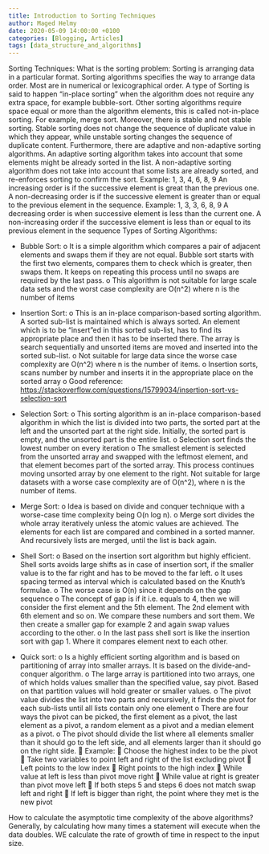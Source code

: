 ```yaml
---
title: Introduction to Sorting Techniques
author: Maged Helmy
date: 2020-05-09 14:00:00 +0100
categories: [Blogging, Articles]
tags: [data_structure_and_algorithms]
---
```


Sorting Techniques:
What is the sorting problem: Sorting is arranging data in a particular format. Sorting algorithms specifies the way to arrange data order. Most are in numerical or lexicographical order. A type of Sorting is said to happen “in-place sorting” when the algorithm does not require any extra space, for example bubble-sort. Other sorting algorithms require space equal or more than the algorithm elements, this is called not-in-place sorting. For example, merge sort.
Moreover, there is stable and not stable sorting. Stable sorting does not change the sequence of duplicate value in which they appear, while unstable sorting changes the sequence of duplicate content.
Furthermore, there are adaptive and non-adaptive sorting algorithms. An adaptive sorting algorithm takes into account that some elements might be already sorted in the list. A non-adaptive sorting algorithm does not take into account that some lists are already sorted, and re-enforces sorting to confirm the sort. Example: 1, 3, 4, 6, 8, 9
An increasing order is if the successive element is great than the previous one.
A non-decreasing order is if the successive element is greater than or equal to the previous element in the sequence. Example: 1, 3, 3, 6, 8, 9
A decreasing order is when successive element is less than the current one.
A non-increasing order if the successive element is less than or equal to its previous element in the sequence
Types of Sorting Algorithms:

-	Bubble Sort:
o	It is a simple algorithm which compares a pair of adjacent elements and swaps them if they are not equal. Bubble sort starts with the first two elements, compares them to check which is greater, then swaps them. It keeps on repeating this process until no swaps are required by the last pass.
o	This algorithm is not suitable for large scale data sets and the worst case complexity are O(n^2) where n is the number of items

-	Insertion Sort:
o	This is an in-place comparison-based sorting algorithm. A sorted sub-list is maintained which is always sorted. An element which is to be “insert”ed in this sorted sub-list, has to find its appropriate place and then it has to be inserted there. The array is search sequentially and unsorted items are moved and inserted into the sorted sub-list.
o	Not suitable for large data since the worse case complexity are O(n^2) where n is the number of items.
o	Insertion sorts, scans number by number and inserts it in the appropriate place on the sorted array
o	Good reference: https://stackoverflow.com/questions/15799034/insertion-sort-vs-selection-sort
-	Selection Sort:
o	This sorting algorithm is an in-place comparison-based algorithm in which the list is divided into two parts, the sorted part at the left and the unsorted part at the right side. Initially, the sorted part is empty, and the unsorted part is the entire list.
o	Selection sort finds the lowest number on every iteration
o	The smallest element is selected from the unsorted array and swapped with the leftmost element, and that element becomes part of the sorted array. This process continues moving unsorted array by one element to the right. Not suitable for large datasets with a worse case complexity are of O(n^2), where n is the number of items.
-	Merge Sort:
o	Idea is based on divide and conquer technique with a worse-case time complexity being O(n log n).
o	Merge sort divides the whole array iteratively unless the atomic values are achieved. The elements for each list are compared and combined in a sorted manner. And recursively lists are merged, until the list is back again.
-	Shell Sort:
o	Based on the insertion sort algorithm but highly efficient. Shell sorts avoids large shifts as in case of insertion sort, if the smaller value is to the far right and has to be moved to the far left.
o	It uses spacing termed as interval which is calculated based on the Knuth’s formulae.
o	The worse case is O(n) since it depends on the gap sequence
o	The concept of gap is if it i.e. equals to 4, then we will consider the first element and the 5th element. The 2nd element with 6th element and so on. We compare these numbers and sort them. We then create a smaller gap for example 2 and again swap values according to the other.
o	In the last pass shell sort is like the insertion sort with gap 1. Where it compares element next to each other.
-	Quick sort:
o	Is a highly efficient sorting algorithm and is based on partitioning of array into smaller arrays. It is based on the divide-and-conquer algorithm.
o	The large array is partitioned into two arrays, one of which holds values smaller than the specified value, say pivot. Based on that partition values will hold greater or smaller values.
o	The pivot value divides the list into two parts and recursively, it finds the pivot for each sub-lists until all lists contain only one element
o	There are four ways the pivot can be picked, the first element as a pivot, the last element as a pivot, a random element as a pivot and a median element as a pivot.
o	The pivot should divide the list where all elements smaller than it should go to the left side, and all elements larger than it should go on the right side.
	Example:
	Choose the highest index to be the pivot
	Take two variables to point left and right of the list excluding pivot
	Left points to the low index
	Right points to the high index
	While value at left is less than pivot move right
	While value at right is greater than pivot move left
	If both steps 5 and steps 6 does not match swap left and right
	If left is bigger than right, the point where they met is the new pivot

How to calculate the asymptotic time complexity of the above algorithms?
Generally, by calculating how many times a statement will execute when the data doubles.  WE calculate the rate of growth of time in respect to the input size.

